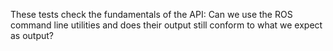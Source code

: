 These tests check the fundamentals of the API: Can we use the ROS command line utilities and does their output still conform to what we expect as output?